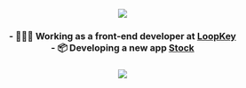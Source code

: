 <p align="center">
<img src="https://i.imgur.com/w85qGyZ.jpg" />
 </p>
 
 <h3 align="center">
  - 👩🏻‍💻  Working as a front-end developer at <a href="https://github.com/loopkeybr"> LoopKey </a><br>
  - 📦 Developing a new app <a href="https://unbarqdsw.github.io/2020.1_G12_Stock/#/r"> Stock </a>
  <h3>
  
  
<p align="center">
  <img src="https://github-readme-stats.vercel.app/api?username=sofiapatrocinio&show_icons=true&include_all_commits=true&theme=vue-dark" />
</p>

